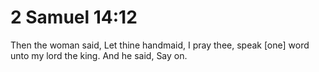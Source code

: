 # 2 Samuel 14:12

Then the woman said, Let thine handmaid, I pray thee, speak [one] word unto my lord the king. And he said, Say on.